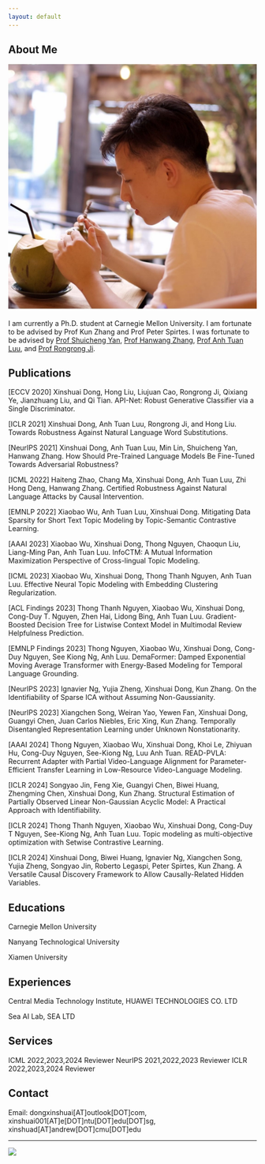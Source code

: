 ```yaml
---
layout: default
---
```


## About Me

<img class="profile-picture" src="me.jpg">

I am currently a Ph.D. student at Carnegie Mellon University. I am fortunate to be advised by Prof Kun Zhang and Prof Peter Spirtes. I was fortunate to be advised by [Prof Shuicheng Yan](https://yanshuicheng.ai/), [Prof Hanwang Zhang](https://personal.ntu.edu.sg/hanwangzhang/), [Prof Anh Tuan Luu](https://tuanluu.github.io/), and [Prof Rongrong Ji](https://mac.xmu.edu.cn/rrji_en/). 

## Publications

[ECCV 2020] Xinshuai Dong, Hong Liu, Liujuan Cao, Rongrong Ji, Qixiang Ye, Jianzhuang Liu, and Qi Tian.
API-Net: Robust Generative Classifier via a Single Discriminator.

[ICLR 2021] Xinshuai Dong, Anh Tuan Luu, Rongrong Ji, and Hong Liu. 
Towards Robustness Against Natural Language Word Substitutions.

[NeurIPS 2021] Xinshuai Dong, Anh Tuan Luu, Min Lin, Shuicheng Yan, Hanwang Zhang.
How Should Pre-Trained Language Models Be Fine-Tuned Towards Adversarial Robustness?

[ICML 2022] Haiteng Zhao, Chang Ma, Xinshuai Dong, Anh Tuan Luu, Zhi Hong Deng, Hanwang Zhang.
Certified Robustness Against Natural Language Attacks by Causal Intervention.

[EMNLP 2022] Xiaobao Wu, Anh Tuan Luu, Xinshuai Dong.
Mitigating Data Sparsity for Short Text Topic Modeling by Topic-Semantic Contrastive Learning.

[AAAI 2023] Xiaobao Wu, Xinshuai Dong, Thong Nguyen, Chaoqun Liu, Liang-Ming Pan, Anh Tuan Luu.
InfoCTM: A Mutual Information Maximization Perspective of Cross-lingual Topic Modeling.

[ICML 2023] Xiaobao Wu, Xinshuai Dong, Thong Thanh Nguyen, Anh Tuan Luu.
Effective Neural Topic Modeling with Embedding Clustering Regularization.

[ACL Findings 2023] Thong Thanh Nguyen, Xiaobao Wu, Xinshuai Dong, Cong-Duy T. Nguyen, Zhen Hai, Lidong Bing, Anh Tuan Luu.
Gradient-Boosted Decision Tree for Listwise Context Model in Multimodal Review Helpfulness Prediction.

[EMNLP Findings 2023] Thong Nguyen, Xiaobao Wu, Xinshuai Dong, Cong-Duy Nguyen, See Kiong Ng, Anh Luu. DemaFormer: Damped Exponential Moving Average Transformer with Energy-Based Modeling for Temporal Language Grounding.

[NeurIPS 2023] Ignavier Ng, Yujia Zheng, Xinshuai Dong, Kun Zhang.
On the Identifiability of Sparse ICA without Assuming Non-Gaussianity.

[NeurIPS 2023] Xiangchen Song, Weiran Yao, Yewen Fan, Xinshuai Dong, Guangyi Chen, Juan Carlos Niebles, Eric Xing, Kun Zhang.
Temporally Disentangled Representation Learning under Unknown Nonstationarity.

[AAAI 2024] Thong Nguyen, Xiaobao Wu, Xinshuai Dong, Khoi Le, Zhiyuan Hu, Cong-Duy Nguyen, See-Kiong Ng, Luu Anh Tuan. READ-PVLA: Recurrent Adapter with Partial Video-Language Alignment for Parameter-Efficient Transfer Learning in Low-Resource Video-Language Modeling.

[ICLR 2024] Songyao Jin, Feng Xie, Guangyi Chen, Biwei Huang, Zhengming Chen, Xinshuai Dong, Kun Zhang. Structural Estimation of Partially Observed Linear Non-Gaussian Acyclic Model: A Practical Approach with Identifiability.

[ICLR 2024] Thong Thanh Nguyen, Xiaobao Wu, Xinshuai Dong, Cong-Duy T Nguyen, See-Kiong Ng, Anh Tuan Luu. Topic modeling as multi-objective optimization with Setwise Contrastive Learning.

[ICLR 2024] Xinshuai Dong, Biwei Huang, Ignavier Ng, Xiangchen Song, Yujia Zheng, Songyao Jin, Roberto Legaspi, Peter Spirtes, Kun Zhang. A Versatile Causal Discovery Framework to Allow Causally-Related Hidden Variables.

## Educations

Carnegie Mellon University

Nanyang Technological University

Xiamen University

## Experiences

Central Media Technology Institute, HUAWEI TECHNOLOGIES CO. LTD

Sea AI Lab, SEA LTD

## Services

ICML 2022,2023,2024 Reviewer
NeurIPS 2021,2022,2023 Reviewer
ICLR 2022,2023,2024 Reviewer

## Contact
Email: dongxinshuai[AT]outlook[DOT]com, xinshuai001[AT]e[DOT]ntu[DOT]edu[DOT]sg, xinshuad[AT]andrew[DOT]cmu[DOT]edu

---

<a href='https://clustrmaps.com/site/1bkfr'  title='Visit tracker'><img src='//clustrmaps.com/map_v2.png?cl=ffffff&w=500&t=tt&d=S1V77A2LG8nEgR2cXpLbOxQn_4f0ACm7qvJJ_0vThA0&co=459edd'/></a>
